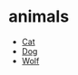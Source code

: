# animals


* [Cat](file:///C:/Users/Hana/animals/cat.html)
* [Dog](file:///C:/Users/Hana/animals/dog.html)
* [Wolf](file:///C:/Users/Hana/animals/wolf.html)



